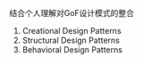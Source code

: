 结合个人理解对GoF设计模式的整合
1. Creational Design Patterns
2. Structural Design Patterns
3. Behavioral Design Patterns